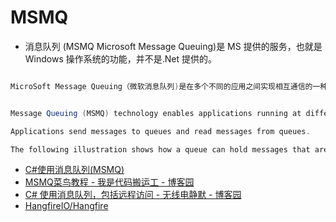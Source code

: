 # MSMQ

- 消息队列 (MSMQ Microsoft Message Queuing)是 MS 提供的服务，也就是 Windows 操作系统的功能，并不是.Net 提供的。

```c#

MicroSoft Message Queuing（微软消息队列)是在多个不同的应用之间实现相互通信的一种异步传输模式，相互通信的应用可以分布于同一台机器上，也可以分布于相连的网络空间中的任一位置。它的实现原理是：消息的发送者把自己想要发送的信息放入一个容器中（我们称之为Message），然后把它保存至一个系统公用空间的消息队列(Message Queue)中；本地或者是异地的消息接收程序再从该队列中取出发给它的消息进行处理。


Message Queuing (MSMQ) technology enables applications running at different times to communicate across heterogeneous networks and systems that may be temporarily offline.

Applications send messages to queues and read messages from queues.

The following illustration shows how a queue can hold messages that are generated by multiple sending applications and read by multiple receiving applications.
```

- [C#使用消息队列(MSMQ)](https://www.cnblogs.com/zhaotianff/p/8203619.html)
- [MSMQ菜鸟教程 - 我是代码搬运工 - 博客园](https://www.cnblogs.com/xieyang07/p/10217261.html)
- [C# 使用消息队列，包括远程访问 - 无线电静默 - 博客园](https://www.cnblogs.com/80X86/p/5557801.html)
- [HangfireIO/Hangfire](https://github.com/HangfireIO/Hangfire)